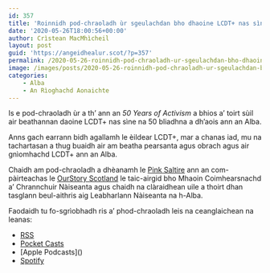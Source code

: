 ```yaml
---
id: 357
title: 'Roinnidh pod-chraoladh ùr sgeulachdan bho dhaoine LCDT+ nas sìne an Alba'
date: '2020-05-26T18:00:56+00:00'
author: Crìstean MacMhìcheil
layout: post
guid: 'https://angeidhealur.scot/?p=357'
permalink: /2020-05-26-roinnidh-pod-chraoladh-ur-sgeulachdan-bho-dhaoine-lcdt-nas-sine-an-alba/
image: /images/posts/2020-05-26-roinnidh-pod-chraoladh-ur-sgeulachdan-bho-dhaoine-lcdt-nas-sine-an-alba.webp
categories:
    - Alba
    - An Rìoghachd Aonaichte
---
```


Is e pod-chraoladh ùr a th’ ann an *50 Years of Activism* a bhios a’ toirt sùil air beathannan daoine LCDT+ nas sìne na 50 bliadhna a dh’aois ann an Alba.

Anns gach earrann bidh agallamh le èildear LCDT+, mar a chanas iad, mu na tachartasan a thug buaidh air am beatha pearsanta agus obrach agus air gnìomhachd LCDT+ ann an Alba.

Chaidh am pod-chraoladh a dhèanamh le [Pink Saltire](https://pinksaltire.com) ann an com-pàirteachas le [OurStory Scotland](https://www.ourstoryscotland.org.uk) le taic-airgid bho Mhaoin Coimhearsnachd a’ Chrannchuir Nàiseanta agus chaidh na clàraidhean uile a thoirt dhan tasglann beul-aithris aig Leabharlann Nàiseanta na h-Alba.

Faodaidh tu fo-sgrìobhadh ris a’ phod-chraoladh leis na ceanglaichean na leanas:

- [RSS](https://media.rss.com/pink-saltire/feed.xml)
- [Pocket Casts](https://pca.st/k7stxw56)
- \[Apple Podcasts\]()
- [Spotify](https://open.spotify.com/show/3htYiiAt6rx4EJChYvtifO)
